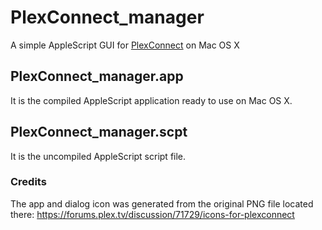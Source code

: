 # PlexConnect_manager
A simple AppleScript GUI for [PlexConnect](https://github.com/iBaa/PlexConnect) on Mac OS X

## PlexConnect_manager.app
It is the compiled AppleScript application ready to use on Mac OS X.

## PlexConnect_manager.scpt
It is the uncompiled AppleScript script file.

### Credits
The app and dialog icon was generated from the original PNG file located there: https://forums.plex.tv/discussion/71729/icons-for-plexconnect
